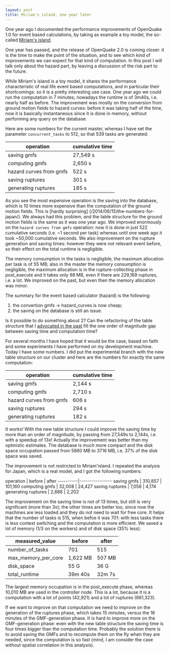 ```yaml
---
layout: post
title: Miriam's island, one year later
---
```


One year ago I documented the performance improvements of OpenQuake 1.0
for event based calculations, by taking as example a toy model, the so-called
[Miriam's island](/2013/06/12/the-story-of-Miriam-island-2/).

One year has passed, and the release of OpenQuake 2.0 is coming closer:
it is the time to make the point of the situation, and to see which
kind of improvements we can expect for that kind of computation.
In this post I will talk only about the hazard part, by leaving a discussion
of the risk part to the future.

While Miriam's island is a toy model, it shares the performance characteristic
of real life event based computations, and in particular their
shortcomings: so it is a pretty interesting use case. One year ago we
could run the computation in 7 minutes; nowadays the runtime is of
3m40s, i.e. nearly half as before. The improvement was mostly on
the conversion from ground motion fields to hazard curves: before
it was taking half of the time, now it is basically instantaneous
since it is done in memory, without performing any query on the
database.

Here are some numbers for the current master, whereas I have set
the parameter `concurrent_tasks` to 512, so that 539 tasks are generated:

operation   | cumulative time
------------|-----------------
saving gmfs |	27,549 s
computing gmfs | 2,650 s
hazard curves from gmfs | 522 s
saving ruptures | 301 s
generating ruptures | 185 s

As you see the most expensive operation is the saving into the
database, which is 10 times more expensive than the computation of the
ground motion fields. This is [hardly surprising]
(/2014/06/15/the-numbers-for-japan/). We always had this
problem, and the table structure for the ground motion fields is the
same as it was one year ago. We improved enormously on the `hazard
curves from gmfs` operation: now it is done in just 522 cumulative
seconds (i.e. ~1 second per task) whereas until one week ago it took
~50,000 cumulative seconds.  We also improvement on the rupture
generation and saving times: however they were not relevant event
before, so their effect on the total runtime is negligible.

The memory consumption in the tasks is negligible, the maximum allocation
per task is of 55 MB; also in the master the memory consumption is negligible,
the maximum allocation is in the rupture-collecting phase in post_execute
and it takes only 98 MB, even if there are 229,169 ruptures, i.e. a lot.
We improved on the past, but even then the memory allocation was
minor.

The summary for the event based calculator (hazard) is the following:

1. the convertion gmfs -> hazard_curves is now cheap;
2. the saving on the database is still an issue.

Is it possible to do something about 2? Can the refactoring of the table
structure that I [advocated in the past](/2014/06/15/the-numbers-for-japan/)
fill the one order of magnitude gap between saving time and computation time?

For several months I have hoped that it would be the case, based on faith
and some experiments I have performed on my development machine. Today
I have some numbers. I did put the experimental branch with the new
table structure on our cluster and here are the numbers for exactly
the same computation:

operation   | cumulative time
------------|-----------------
saving gmfs |	2,144 s
computing gmfs | 2,710 s
hazard curves from gmfs | 606 s
saving ruptures | 294 s
generating ruptures | 182 s

*It works!* With the new table structure I could improve the saving
time by more than an order of magnitude, by passing from 27,549s to 2,144s,
i.e. with a speedup of 13x! Actually the improvement was better than
my optmistic estimates. The database is much more compact and the
disk space occupation passed from 5860 MB to 3716 MB, i.e. 37% of
the disk space was saved.

The improvement is not restricted to Miriam'island. I repeated the analysis
for Japan, which is a real model, and I got the following numbers:

operation | before | after
----------|----------------
saving gmfs | 310,857 | 101,160
computing gmfs | 32,008 | 24,427
saving ruptures | 7,056 | 4,174
generating ruptures | 2,686 | 2,202

The improvement on the saving time is not of 13 times, but still is
very significant (more than 3x); the other times are better too, since
now the machines are less loaded and they do not need to wait for
free core. It helps that the number of tasks is 515, when befoe it was 701:
with less tasks there is less context switching and the computation is
more efficient.
We saved a lot of memory (1/3 on the workers) and of disk space (35% less):

measured_value | before |after
---------------|--------|------
number_of_tasks| 701 | 515
max_memory_per_core | 1,622 MB | 507 MB
disk_space | 55 G | 36 G
total_runtime| 39m 40s | 32m 7s

The largest memory occupation is in the post_execute phase, whereas 10,010 MB
are used in the controller node. This is a lot, because it is a computation
with a lot of points (42,921) and a lot of ruptures (661,323).

If we want to improve on that computation we need to improve on the
generation of the ruptures phase, which takes 15 minutes, versus
the 16 minutes of the GMF-generation phase. It is hard to improve more
on the GMF-generation phase: even with the new table structure the
saving time is four times bigger than the computation time. Probably
the solution there is to avoid saving the GMFs and to recompute them
on the fly when they are needed, since the computation is so fast
(mind, I am consider the case without spatial correlation in this analysis).
